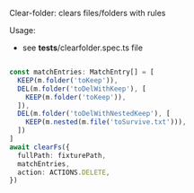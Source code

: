 Clear-folder: clears files/folders with rules

Usage:

- see __tests__/clearfolder.spec.ts file

```typescript

const matchEntries: MatchEntry[] = [
  KEEP(m.folder('toKeep')),
  DEL(m.folder('toDelWithKeep'), [
    KEEP(m.folder('toKeep')),
  ]),
  DEL(m.folder('toDelWithNestedKeep'), [
    KEEP(m.nested(m.file('toSurvive.txt'))),
  ])
]
await clearFs({
  fullPath: fixturePath,
  matchEntries,
  action: ACTIONS.DELETE,
})
```